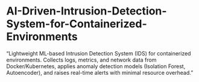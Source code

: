 # AI-Driven-Intrusion-Detection-System-for-Containerized-Environments
“Lightweight ML-based Intrusion Detection System (IDS) for containerized environments. Collects logs, metrics, and network data from Docker/Kubernetes, applies anomaly detection models (Isolation Forest, Autoencoder), and raises real-time alerts with minimal resource overhead.”
